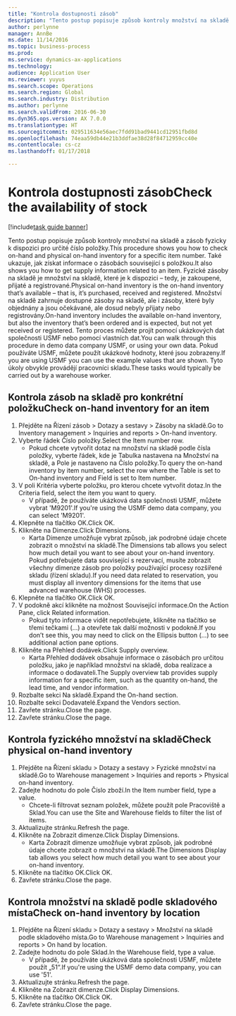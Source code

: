 ```yaml
---
title: "Kontrola dostupnosti zásob"
description: "Tento postup popisuje způsob kontroly množství na skladě a zásob fyzicky k dispozici pro určité číslo položky."
author: perlynne
manager: AnnBe
ms.date: 11/14/2016
ms.topic: business-process
ms.prod: 
ms.service: dynamics-ax-applications
ms.technology: 
audience: Application User
ms.reviewer: yuyus
ms.search.scope: Operations
ms.search.region: Global
ms.search.industry: Distribution
ms.author: perlynne
ms.search.validFrom: 2016-06-30
ms.dyn365.ops.version: AX 7.0.0
ms.translationtype: HT
ms.sourcegitcommit: 029511634e56aec7fdd91bad9441cd12951fbd8d
ms.openlocfilehash: 74eaa59db44e21b3ddfae38d28f84712959cc40e
ms.contentlocale: cs-cz
ms.lasthandoff: 01/17/2018

---
```

# <a name="check-the-availability-of-stock"></a><span data-ttu-id="7cb45-103">Kontrola dostupnosti zásob</span><span class="sxs-lookup"><span data-stu-id="7cb45-103">Check the availability of stock</span></span>

[!include[task guide banner](../../includes/task-guide-banner.md)]

<span data-ttu-id="7cb45-104">Tento postup popisuje způsob kontroly množství na skladě a zásob fyzicky k dispozici pro určité číslo položky.</span><span class="sxs-lookup"><span data-stu-id="7cb45-104">This procedure shows you how to check on-hand and physical on-hand inventory for a specific item number.</span></span> <span data-ttu-id="7cb45-105">Také ukazuje, jak získat informace o zásobách související s položkou.</span><span class="sxs-lookup"><span data-stu-id="7cb45-105">It also shows you how to get supply information related to an item.</span></span> <span data-ttu-id="7cb45-106">Fyzické zásoby na skladě je množství na skladě, které je k dispozici – tedy, je zakoupené, přijaté a registrované.</span><span class="sxs-lookup"><span data-stu-id="7cb45-106">Physical on-hand inventory is the on-hand inventory that’s available – that is, it’s purchased, received and registered.</span></span> <span data-ttu-id="7cb45-107">Množství na skladě zahrnuje dostupné zásoby na skladě, ale i zásoby, které byly objednány a jsou očekávané, ale dosud nebyly přijaty nebo registrovány.</span><span class="sxs-lookup"><span data-stu-id="7cb45-107">On-hand inventory includes the available on-hand inventory, but also the inventory that’s been ordered and is expected, but not yet received or registered.</span></span> <span data-ttu-id="7cb45-108">Tento proces můžete projít pomocí ukázkových dat společnosti USMF nebo pomocí vlastních dat.</span><span class="sxs-lookup"><span data-stu-id="7cb45-108">You can walk through this procedure in demo data company USMF, or using your own data.</span></span> <span data-ttu-id="7cb45-109">Pokud používáte USMF, můžete použít ukázkové hodnoty, které jsou zobrazeny.</span><span class="sxs-lookup"><span data-stu-id="7cb45-109">If you are using USMF you can use the example values that are shown.</span></span> <span data-ttu-id="7cb45-110">Tyto úkoly obvykle provádějí pracovníci skladu.</span><span class="sxs-lookup"><span data-stu-id="7cb45-110">These tasks would typically be carried out by a warehouse worker.</span></span>


## <a name="check-on-hand-inventory-for-an-item"></a><span data-ttu-id="7cb45-111">Kontrola zásob na skladě pro konkrétní položku</span><span class="sxs-lookup"><span data-stu-id="7cb45-111">Check on-hand inventory for an item</span></span>
1. <span data-ttu-id="7cb45-112">Přejděte na Řízení zásob > Dotazy a sestavy > Zásoby na skladě.</span><span class="sxs-lookup"><span data-stu-id="7cb45-112">Go to Inventory management > Inquiries and reports > On-hand inventory.</span></span>
2. <span data-ttu-id="7cb45-113">Vyberte řádek Číslo položky.</span><span class="sxs-lookup"><span data-stu-id="7cb45-113">Select the Item number row.</span></span>
    * <span data-ttu-id="7cb45-114">Pokud chcete vytvořit dotaz na množství na skladě podle čísla položky, vyberte řádek, kde je Tabulka nastavena na Množství na skladě, a Pole je nastaveno na Číslo položky.</span><span class="sxs-lookup"><span data-stu-id="7cb45-114">To query the on-hand inventory by item number, select the row where the Table is set to On-hand inventory and Field is set to Item number.</span></span>  
3. <span data-ttu-id="7cb45-115">V poli Kritéria vyberte položku, pro kterou chcete vytvořit dotaz.</span><span class="sxs-lookup"><span data-stu-id="7cb45-115">In the Criteria field, select the item you want to query.</span></span>
    * <span data-ttu-id="7cb45-116">V případě, že používáte ukázková data společnosti USMF, můžete vybrat 'M9201'.</span><span class="sxs-lookup"><span data-stu-id="7cb45-116">If you're using the USMF demo data company, you can select 'M9201'.</span></span>  
4. <span data-ttu-id="7cb45-117">Klepněte na tlačítko OK.</span><span class="sxs-lookup"><span data-stu-id="7cb45-117">Click OK.</span></span>
5. <span data-ttu-id="7cb45-118">Klikněte na Dimenze.</span><span class="sxs-lookup"><span data-stu-id="7cb45-118">Click Dimensions.</span></span>
    * <span data-ttu-id="7cb45-119">Karta Dimenze umožňuje vybrat způsob, jak podrobné údaje chcete zobrazit o množství na skladě.</span><span class="sxs-lookup"><span data-stu-id="7cb45-119">The Dimensions tab allows you select how much detail you want to see about your on-hand inventory.</span></span> <span data-ttu-id="7cb45-120">Pokud potřebujete data související s rezervací, musíte zobrazit všechny dimenze zásob pro položky používající procesy rozšířené skladu (řízení skladu).</span><span class="sxs-lookup"><span data-stu-id="7cb45-120">If you need data related to reservation, you must display all inventory dimensions for the items that use advanced warehouse (WHS) processes.</span></span>  
6. <span data-ttu-id="7cb45-121">Klepněte na tlačítko OK.</span><span class="sxs-lookup"><span data-stu-id="7cb45-121">Click OK.</span></span>
7. <span data-ttu-id="7cb45-122">V podokně akcí klikněte na možnost Související informace.</span><span class="sxs-lookup"><span data-stu-id="7cb45-122">On the Action Pane, click Related information.</span></span>
    * <span data-ttu-id="7cb45-123">Pokud tyto informace vidět nepotřebujete, klikněte na tlačítko se třemi tečkami (...) a otevřete tak další možnosti v podokně.</span><span class="sxs-lookup"><span data-stu-id="7cb45-123">If you don’t see this, you may need to click on the Ellipsis button (…) to see additional action pane options.</span></span>  
8. <span data-ttu-id="7cb45-124">Klikněte na Přehled dodávek.</span><span class="sxs-lookup"><span data-stu-id="7cb45-124">Click Supply overview.</span></span>
    * <span data-ttu-id="7cb45-125">Karta Přehled dodávek obsahuje informace o zásobách pro určitou položku, jako je například množství na skladě, doba realizace a informace o dodavateli.</span><span class="sxs-lookup"><span data-stu-id="7cb45-125">The Supply overview tab provides supply information for a specific item, such as the quantity on-hand, the lead time, and vendor information.</span></span>  
9. <span data-ttu-id="7cb45-126">Rozbalte sekci Na skladě.</span><span class="sxs-lookup"><span data-stu-id="7cb45-126">Expand the On-hand section.</span></span>
10. <span data-ttu-id="7cb45-127">Rozbalte sekci Dodavatelé.</span><span class="sxs-lookup"><span data-stu-id="7cb45-127">Expand the Vendors section.</span></span>
11. <span data-ttu-id="7cb45-128">Zavřete stránku.</span><span class="sxs-lookup"><span data-stu-id="7cb45-128">Close the page.</span></span>
12. <span data-ttu-id="7cb45-129">Zavřete stránku.</span><span class="sxs-lookup"><span data-stu-id="7cb45-129">Close the page.</span></span>

## <a name="check-physical-on-hand-inventory"></a><span data-ttu-id="7cb45-130">Kontrola fyzického množství na skladě</span><span class="sxs-lookup"><span data-stu-id="7cb45-130">Check physical on-hand inventory</span></span>
1. <span data-ttu-id="7cb45-131">Přejděte na Řízení skladu > Dotazy a sestavy > Fyzické množství na skladě.</span><span class="sxs-lookup"><span data-stu-id="7cb45-131">Go to Warehouse management > Inquiries and reports > Physical on-hand inventory.</span></span>
2. <span data-ttu-id="7cb45-132">Zadejte hodnotu do pole Číslo zboží.</span><span class="sxs-lookup"><span data-stu-id="7cb45-132">In the Item number field, type a value.</span></span>
    * <span data-ttu-id="7cb45-133">Chcete-li filtrovat seznam položek, můžete použít pole Pracoviště a Sklad.</span><span class="sxs-lookup"><span data-stu-id="7cb45-133">You can use the Site and Warehouse fields to filter the list of items.</span></span>  
3. <span data-ttu-id="7cb45-134">Aktualizujte stránku.</span><span class="sxs-lookup"><span data-stu-id="7cb45-134">Refresh the page.</span></span>
4. <span data-ttu-id="7cb45-135">Klikněte na Zobrazit dimenze.</span><span class="sxs-lookup"><span data-stu-id="7cb45-135">Click Display Dimensions.</span></span>
    * <span data-ttu-id="7cb45-136">Karta Zobrazit dimenze umožňuje vybrat způsob, jak podrobné údaje chcete zobrazit o množství na skladě.</span><span class="sxs-lookup"><span data-stu-id="7cb45-136">The Dimensions Display tab allows you select how much detail you want to see about your on-hand inventory.</span></span>  
5. <span data-ttu-id="7cb45-137">Klikněte na tlačítko OK.</span><span class="sxs-lookup"><span data-stu-id="7cb45-137">Click OK.</span></span>
6. <span data-ttu-id="7cb45-138">Zavřete stránku.</span><span class="sxs-lookup"><span data-stu-id="7cb45-138">Close the page.</span></span>

## <a name="check-on-hand-inventory-by-location"></a><span data-ttu-id="7cb45-139">Kontrola množství na skladě podle skladového místa</span><span class="sxs-lookup"><span data-stu-id="7cb45-139">Check on-hand inventory by location</span></span>
1. <span data-ttu-id="7cb45-140">Přejděte na Řízení skladu > Dotazy a sestavy > Množství na skladě podle skladového místa.</span><span class="sxs-lookup"><span data-stu-id="7cb45-140">Go to Warehouse management > Inquiries and reports > On hand by location.</span></span>
2. <span data-ttu-id="7cb45-141">Zadejte hodnotu do pole Sklad.</span><span class="sxs-lookup"><span data-stu-id="7cb45-141">In the Warehouse field, type a value.</span></span>
    * <span data-ttu-id="7cb45-142">V případě, že používáte ukázková data společnosti USMF, můžete použít „51“.</span><span class="sxs-lookup"><span data-stu-id="7cb45-142">If you're using the USMF demo data company, you can use '51'.</span></span>  
3. <span data-ttu-id="7cb45-143">Aktualizujte stránku.</span><span class="sxs-lookup"><span data-stu-id="7cb45-143">Refresh the page.</span></span>
4. <span data-ttu-id="7cb45-144">Klikněte na Zobrazit dimenze.</span><span class="sxs-lookup"><span data-stu-id="7cb45-144">Click Display Dimensions.</span></span>
5. <span data-ttu-id="7cb45-145">Klikněte na tlačítko OK.</span><span class="sxs-lookup"><span data-stu-id="7cb45-145">Click OK.</span></span>
6. <span data-ttu-id="7cb45-146">Zavřete stránku.</span><span class="sxs-lookup"><span data-stu-id="7cb45-146">Close the page.</span></span>

